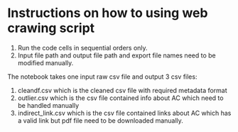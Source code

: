 # Instructions on how to using web crawing script

1. Run the code cells in sequential orders only. 
2. Input file path and output file path and export file names need to be modified manually.

The notebook takes one input raw csv file and output 3 csv files:
1. cleandf.csv which is the cleaned csv file with required metadata format
2. outlier.csv which is the csv file contained info about AC which need to be handled manually
3. indirect_link.csv which is the csv file contained links about AC which has a valid link but pdf file need to be downloaded manually. 
